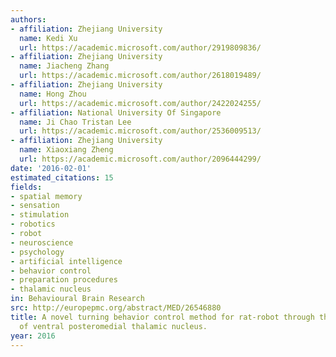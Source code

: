 ```yaml
---
authors:
- affiliation: Zhejiang University
  name: Kedi Xu
  url: https://academic.microsoft.com/author/2919809836/
- affiliation: Zhejiang University
  name: Jiacheng Zhang
  url: https://academic.microsoft.com/author/2618019489/
- affiliation: Zhejiang University
  name: Hong Zhou
  url: https://academic.microsoft.com/author/2422024255/
- affiliation: National University Of Singapore
  name: Ji Chao Tristan Lee
  url: https://academic.microsoft.com/author/2536009513/
- affiliation: Zhejiang University
  name: Xiaoxiang Zheng
  url: https://academic.microsoft.com/author/2096444299/
date: '2016-02-01'
estimated_citations: 15
fields:
- spatial memory
- sensation
- stimulation
- robotics
- robot
- neuroscience
- psychology
- artificial intelligence
- behavior control
- preparation procedures
- thalamic nucleus
in: Behavioural Brain Research
src: http://europepmc.org/abstract/MED/26546880
title: A novel turning behavior control method for rat-robot through the stimulation
  of ventral posteromedial thalamic nucleus.
year: 2016
---
```

